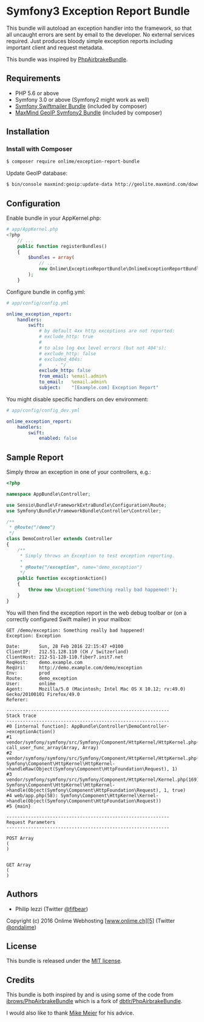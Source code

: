 # Symfony3 Exception Report Bundle

This bundle will autoload an exception handler into the framework, so that all uncaught errors are sent by email to the developer. No external services required. Just produces bloody simple exception reports including important client and request metadata.

This bundle was inspired by [PhpAirbrakeBundle][1].

## Requirements

 - PHP 5.6 or above
 - Symfony 3.0 or above (Symfony2 might work as well)
 - [Symfony Swiftmailer Bundle][2] (included by composer)
 - [MaxMind GeoIP Symfony2 Bundle][3] (included by composer)

## Installation

### Install with Composer

```bash
$ composer require onlime/exception-report-bundle
```

Update GeoIP database:

```bash
$ bin/console maxmind:geoip:update-data http://geolite.maxmind.com/download/geoip/database/GeoLiteCity.dat.gz
```

## Configuration

Enable bundle in your AppKernel.php:

```php
# app/AppKernel.php
<?php
    // ...
    public function registerBundles()
    {
        $bundles = array(
        	// ...
            new Onlime\ExceptionReportBundle\OnlimeExceptionReportBundle(),
        );
	}
```

Configure bundle in config.yml:

```yaml
# app/config/config.yml

onlime_exception_report:
    handlers:
        swift:
            # by default 4xx http exceptions are not reported:
            # exclude_http: true
            #
            # to also log 4xx level errors (but not 404's):
            # exclude_http: false
            # excluded_404s:
            #     - ^/
            exclude_http: false
            from_email: %email.admin%
            to_email:   %email.admin%
            subject:    "[Example.com] Exception Report"
```

You might disable specific handlers on dev environment:

```yaml
# app/config/config_dev.yml

onlime_exception_report:
    handlers:
        swift:
            enabled: false
```

## Sample Report

Simply throw an exception in one of your controllers, e.g.:

```php
<?php

namespace AppBundle\Controller;

use Sensio\Bundle\FrameworkExtraBundle\Configuration\Route;
use Symfony\Bundle\FrameworkBundle\Controller\Controller;

/**
 * @Route("/demo")
 */
class DemoController extends Controller
{
    /**
     * Simply throws an Exception to test exception reporting.
     *
     * @Route("/exception", name="demo_exception")
     */
    public function exceptionAction()
    {
        throw new \Exception('Something really bad happened!');
    }
}
```

You will then find the exception report in the web debug toolbar or (on a correctly configured Swift mailer) in your mailbox:

```
GET /demo/exception: Something really bad happened!
Exception: Exception

Date:       Sun, 28 Feb 2016 22:15:47 +0100
ClientIP:   212.51.128.110 (CH / Switzerland)
ClientHost: 212-51-128-110.fiber7.init7.net
ReqHost:    demo.example.com
ReqUri:     http://demo.example.com/demo/exception
Env:        prod
Route:      demo_exception
User:       onlime
Agent:      Mozilla/5.0 (Macintosh; Intel Mac OS X 10.12; rv:49.0) Gecko/20100101 Firefox/49.0
Referer:

------------------------------------------------------------
Stack trace
------------------------------------------------------------
#0 [internal function]: AppBundle\Controller\DemoController->exceptionAction()
#1 vendor/symfony/symfony/src/Symfony/Component/HttpKernel/HttpKernel.php(139): call_user_func_array(Array, Array)
#2 vendor/symfony/symfony/src/Symfony/Component/HttpKernel/HttpKernel.php(62): Symfony\Component\HttpKernel\HttpKernel->handleRaw(Object(Symfony\Component\HttpFoundation\Request), 1)
#3 vendor/symfony/symfony/src/Symfony/Component/HttpKernel/Kernel.php(169): Symfony\Component\HttpKernel\HttpKernel->handle(Object(Symfony\Component\HttpFoundation\Request), 1, true)
#4 web/app.php(58): Symfony\Component\HttpKernel\Kernel->handle(Object(Symfony\Component\HttpFoundation\Request))
#5 {main}

------------------------------------------------------------
Request Parameters
------------------------------------------------------------

POST Array
(
)


GET Array
(
)
```

## Authors

 - Philip Iezzi (Twitter [@fifbear][4])

Copyright (c) 2016 Onlime Webhosting [www.onlime.ch][5] (Twitter [@ondalime][6])

## License

This bundle is released under the [MIT license](Resources/meta/LICENSE).

## Credits

This bundle is both inspired by and is using some of the code from [ibrows/PhpAirbrakeBundle][1] which is a fork of [dbtlr/PhpAirbrakeBundle][7].

I would also like to thank [Mike Meier][8] for his advice.


[1]: https://github.com/ibrows/PhpAirbrakeBundle
[2]: https://github.com/symfony/swiftmailer-bundle
[3]: https://github.com/IDCI-Consulting/Maxmind-GeoIp
[4]: https://twitter.com/fifbear
[5]: https://www.onlime.ch
[6]: https://twitter.com/ondalime
[7]: https://github.com/dbtlr/PhpAirbrakeBundle
[8]: https://github.com/mikemeier
